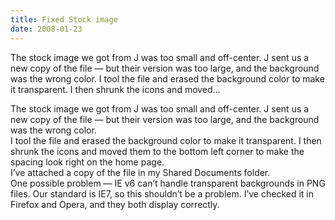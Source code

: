 ```yaml
---
title: Fixed Stock image
date: 2008-01-23
---
```


The stock image we got from J was too small and off-center. J sent us a new copy of the file — but their version was too large, and the background was the wrong color. I tool the file and erased the background color to make it transparent. I then shrunk the icons and moved…


<!-- end -->

<div>The stock image we got from J was too small and off-center.  J  sent us a new copy of the file — but their version was too large, and the  background was the wrong color.</div>
<div> </div>
<div>I tool the file and erased the background color to make it  transparent.  I then shrunk the icons and moved them to the bottom left corner  to make the spacing look right on the home page.</div>
<div> </div>
<div>I’ve attached a copy of the file in my Shared Documents folder.  </div>
<div> </div>
<div>One possible problem — IE v6 can’t handle transparent backgrounds in PNG  files.  Our standard is IE7, so this shouldn’t be a problem.  I’ve checked it in  Firefox and Opera, and they both display correctly.</div>

